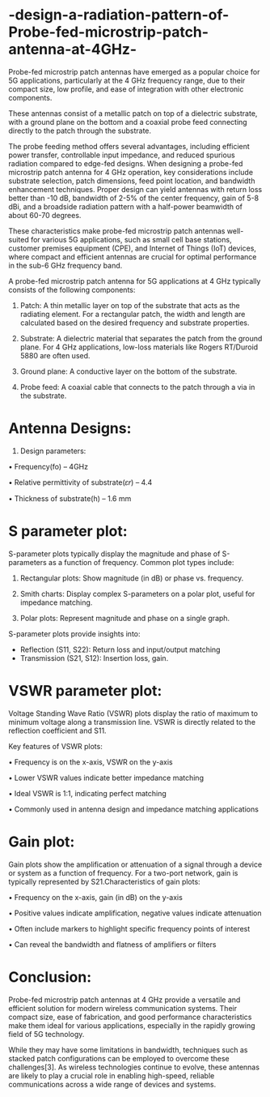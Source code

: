 # -design-a-radiation-pattern-of-Probe-fed-microstrip-patch-antenna-at-4GHz-


Probe-fed microstrip patch antennas have emerged as a popular choice for 5G applications, particularly at the 4 GHz frequency range, due to their compact size, low profile, and ease of integration with other electronic components. 

These antennas consist of a metallic patch on top of a dielectric substrate, with a 
ground plane on the bottom and a coaxial probe feed connecting directly to the patch through the substrate. 

The probe feeding method offers several advantages, including efficient power transfer, controllable input impedance, and reduced spurious radiation compared to edge-fed designs. When designing a probe-fed microstrip patch antenna for 4 GHz operation, key considerations include substrate selection, patch dimensions, feed point location, and bandwidth enhancement techniques. Proper design can yield antennas with return loss better than -10 dB, bandwidth of 2-5% of the center frequency, gain of 5-8 dBi, and a broadside radiation pattern with a half-power beamwidth of about 60-70 degrees.

These characteristics make probe-fed microstrip patch antennas well-suited for various 5G applications, such as small cell base stations, customer premises equipment (CPE), and Internet of Things (IoT) devices, where compact and efficient antennas are crucial for optimal performance in the sub-6 GHz frequency band.

A probe-fed microstrip patch antenna for 5G applications at 4 GHz typically consists of the following 
components: 

1. Patch: A thin metallic layer on top of the substrate that acts as the radiating element. For a rectangular 
patch, the width and length are calculated based on the desired frequency and substrate properties. 

2. Substrate: A dielectric material that separates the patch from the ground plane. For 4 GHz applications, 
low-loss materials like Rogers RT/Duroid 5880 are often used. 

3. Ground plane: A conductive layer on the bottom of the substrate. 

4. Probe feed: A coaxial cable that connects to the patch through a via in the substrate.


# Antenna Designs: 

1. Design parameters: 

• Frequency(fo) – 4GHz 

• Relative permittivity of substrate(𝜀𝑟) – 4.4 

• Thickness of substrate(h) – 1.6 mm 

# S parameter plot: 

S-parameter plots typically display the magnitude and phase of S-parameters as a function of frequency. 
Common plot types include: 

1. Rectangular plots: Show magnitude (in dB) or phase vs. frequency. 

2. Smith charts: Display complex S-parameters on a polar plot, useful for impedance matching. 

3. Polar plots: Represent magnitude and phase on a single graph. 

S-parameter plots provide insights into: 
- Reflection (S11, S22): Return loss and input/output matching
- Transmission (S21, S12): Insertion loss, gain.

# VSWR parameter plot: 

Voltage Standing Wave Ratio (VSWR) plots display the ratio of maximum to minimum voltage along a transmission line. VSWR is directly related to the reflection coefficient and S11.

Key features of VSWR plots: 

• Frequency is on the x-axis, VSWR on the y-axis 

• Lower VSWR values indicate better impedance matching 

• Ideal VSWR is 1:1, indicating perfect matching 

• Commonly used in antenna design and impedance matching applications 

# Gain plot: 

Gain plots show the amplification or attenuation of a signal through a device or system as a function of frequency. For a two-port network, gain is typically represented by S21.Characteristics of gain plots: 


• Frequency on the x-axis, gain (in dB) on the y-axis 

• Positive values indicate amplification, negative values indicate attenuation

• Often include markers to highlight specific frequency points of interest

• Can reveal the bandwidth and flatness of amplifiers or filters 


 
# Conclusion: 

Probe-fed microstrip patch antennas at 4 GHz provide a versatile and efficient solution for modern wireless communication systems. Their compact size, ease of fabrication, and good performance characteristics make them ideal for various applications, especially in the rapidly growing field of 5G technology.

While they may have some limitations in bandwidth, techniques such as stacked patch configurations can be employed to overcome these challenges[3]. As wireless technologies continue to evolve, these antennas are likely to play a crucial role in enabling high-speed, reliable communications across a wide range of devices and systems. 







